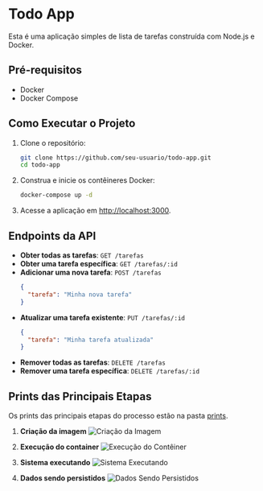 # Todo App

Esta é uma aplicação simples de lista de tarefas construída com Node.js e Docker.

## Pré-requisitos

- Docker
- Docker Compose

## Como Executar o Projeto

1. Clone o repositório:
    ```sh
    git clone https://github.com/seu-usuario/todo-app.git
    cd todo-app
    ```

2. Construa e inicie os contêineres Docker:
    ```sh
    docker-compose up -d
    ```

3. Acesse a aplicação em [http://localhost:3000](http://localhost:3000).

## Endpoints da API

- **Obter todas as tarefas**: `GET /tarefas`
- **Obter uma tarefa específica**: `GET /tarefas/:id`
- **Adicionar uma nova tarefa**: `POST /tarefas`
  ```json
  {
    "tarefa": "Minha nova tarefa"
  }
- **Atualizar uma tarefa existente**: `PUT /tarefas/:id`
  ```json
  {
    "tarefa": "Minha tarefa atualizada"
  }
- **Remover todas as tarefas**: `DELETE /tarefas`
- **Remover uma tarefa específica**: `DELETE /tarefas/:id`

## Prints das Principais Etapas
Os prints das principais etapas do processo estão na pasta [prints](prints).

1. **Criação da imagem**
    ![Criação da Imagem](prints/01_build_image.png)
2. **Execução do container**
    ![Execução do Contêiner](prints/02_run_container.png)

3. **Sistema executando**
    ![Sistema Executando](prints/03_system_running.png)

4. **Dados sendo persistidos**
    ![Dados Sendo Persistidos](prints/04_data_persisted.png)